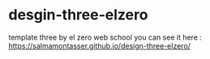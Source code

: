 # desgin-three-elzero
template three by el zero web school
you can see it here :  https://salmamontasser.github.io/design-three-elzero/
